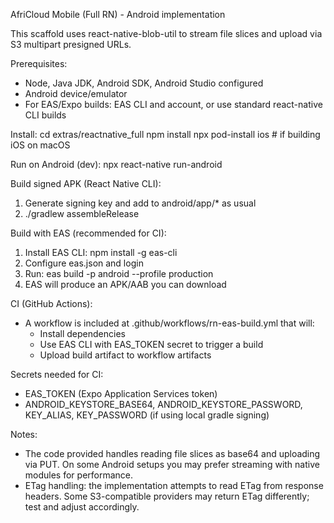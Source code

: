 
AfriCloud Mobile (Full RN) - Android implementation

This scaffold uses react-native-blob-util to stream file slices and upload via S3 multipart presigned URLs.

Prerequisites:
- Node, Java JDK, Android SDK, Android Studio configured
- Android device/emulator
- For EAS/Expo builds: EAS CLI and account, or use standard react-native CLI builds

Install:
  cd extras/reactnative_full
  npm install
  npx pod-install ios   # if building iOS on macOS

Run on Android (dev):
  npx react-native run-android

Build signed APK (React Native CLI):
  1. Generate signing key and add to android/app/* as usual
  2. ./gradlew assembleRelease

Build with EAS (recommended for CI):
  1. Install EAS CLI: npm install -g eas-cli
  2. Configure eas.json and login
  3. Run: eas build -p android --profile production
  4. EAS will produce an APK/AAB you can download

CI (GitHub Actions):
- A workflow is included at .github/workflows/rn-eas-build.yml that will:
  - Install dependencies
  - Use EAS CLI with EAS_TOKEN secret to trigger a build
  - Upload build artifact to workflow artifacts

Secrets needed for CI:
- EAS_TOKEN (Expo Application Services token)
- ANDROID_KEYSTORE_BASE64, ANDROID_KEYSTORE_PASSWORD, KEY_ALIAS, KEY_PASSWORD (if using local gradle signing)

Notes:
- The code provided handles reading file slices as base64 and uploading via PUT. On some Android setups you may prefer streaming with native modules for performance.
- ETag handling: the implementation attempts to read ETag from response headers. Some S3-compatible providers may return ETag differently; test and adjust accordingly.
